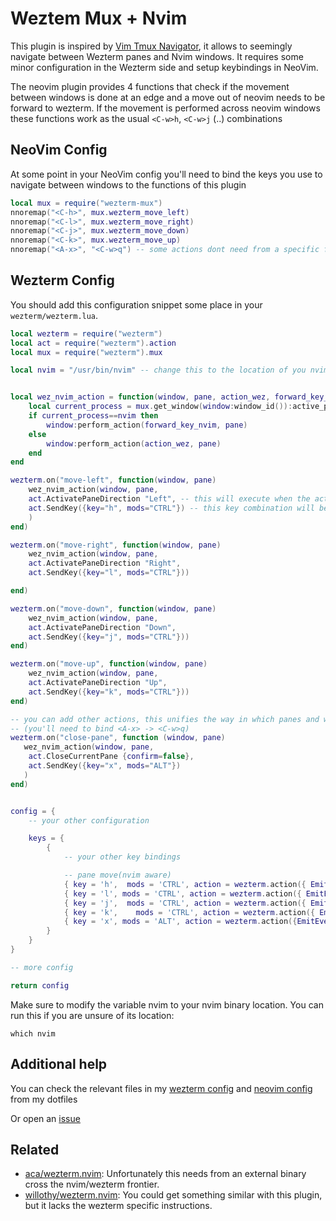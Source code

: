# Weztem Mux + Nvim
This plugin is inspired by [Vim Tmux Navigator](https://github.com/christoomey/vim-tmux-navigator),
it allows to seemingly navigate between Wezterm panes and Nvim windows.
It requires some minor configuration in the Wezterm side and setup keybindings in NeoVim.

The neovim plugin provides 4 functions that check if the movement between windows
is done at an edge and a move out of neovim needs to be forward to wezterm.
If the movement is performed across neovim windows these functions work as the usual
`<C-w>h`, `<C-w>j` (..) combinations

## NeoVim Config
At some point in your NeoVim config you'll need to bind the keys you use to navigate between windows
to the functions of this plugin
```lua
local mux = require("wezterm-mux")
nnoremap("<C-h>", mux.wezterm_move_left)
nnoremap("<C-l>", mux.wezterm_move_right)
nnoremap("<C-j>", mux.wezterm_move_down)
nnoremap("<C-k>", mux.wezterm_move_up)
nnoremap("<A-x>", "<C-w>q") -- some actions dont need from a specific function
```

## Wezterm Config
You should add this configuration snippet some place in your `wezterm/wezterm.lua`.


```lua
local wezterm = require("wezterm")
local act = require("wezterm").action
local mux = require("wezterm").mux

local nvim = "/usr/bin/nvim" -- change this to the location of you nvim


local wez_nvim_action = function(window, pane, action_wez, forward_key_nvim)
    local current_process = mux.get_window(window:window_id()):active_pane():get_foreground_process_name()
    if current_process==nvim then
        window:perform_action(forward_key_nvim, pane)
    else
        window:perform_action(action_wez, pane)
    end
end

wezterm.on("move-left", function(window, pane)
	wez_nvim_action(window, pane, 
    act.ActivatePaneDirection "Left", -- this will execute when the active pane is not a nvim instance
    act.SendKey({key="h", mods="CTRL"}) -- this key combination will be forwarded to nvim if the active pane is a nvim instance
    )
end)

wezterm.on("move-right", function(window, pane)
	wez_nvim_action(window, pane, 
    act.ActivatePaneDirection "Right", 
    act.SendKey({key="l", mods="CTRL"}))

end)

wezterm.on("move-down", function(window, pane)
	wez_nvim_action(window, pane, 
    act.ActivatePaneDirection "Down",
    act.SendKey({key="j", mods="CTRL"}))
end)

wezterm.on("move-up", function(window, pane)
	wez_nvim_action(window, pane, 
    act.ActivatePaneDirection "Up", 
    act.SendKey({key="k", mods="CTRL"}))
end)

-- you can add other actions, this unifies the way in which panes and windows are closed 
-- (you'll need to bind <A-x> -> <C-w>q)
wezterm.on("close-pane", function (window, pane)
   wez_nvim_action(window, pane, 
    act.CloseCurrentPane {confirm=false},
    act.SendKey({key="x", mods="ALT"})
   )
end)


config = {
    -- your other configuration

    keys = {
        {
            -- your other key bindings

            -- pane move(nvim aware)
            { key = 'h',  mods = 'CTRL', action = wezterm.action({ EmitEvent = "move-left" }) },
            { key = 'l', mods = 'CTRL', action = wezterm.action({ EmitEvent = "move-right" }) },
            { key = 'j',  mods = 'CTRL', action = wezterm.action({ EmitEvent = "move-down" }) },
            { key = 'k',    mods = 'CTRL', action = wezterm.action({ EmitEvent = "move-up" }) },
            { key = 'x', mods = 'ALT', action = wezterm.action({EmitEvent="close-pane"})},
        }
    }
}

-- more config

return config
```

Make sure to modify the variable nvim to your nvim binary location. You can run this if you are unsure of its location:
```shell
which nvim
```

## Additional help
You can check the relevant files in my [wezterm config](https://github.com/jonboh/dotfiles/tree/main/.config/wezterm) and [neovim config](https://github.com/jonboh/dotfiles/blob/main/.config/nvim/after/plugin/keymap/init.lua#L36) from my dotfiles

Or open an [issue](https://github.com/jonboh/wezterm-mux.nvim/issues)

## Related
- [aca/wezterm.nvim](https://github.com/aca/wezterm.nvim): Unfortunately this needs from an external binary cross the nvim/wezterm frontier.
- [willothy/wezterm.nvim](https://github.com/willothy/wezterm.nvim): You could get something similar with this plugin, but it lacks the wezterm specific instructions.
